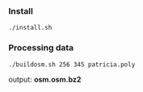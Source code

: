 ### Install

`./install.sh`

### Processing data

`./buildosm.sh 256 345 patricia.poly`

output: **osm.osm.bz2**

